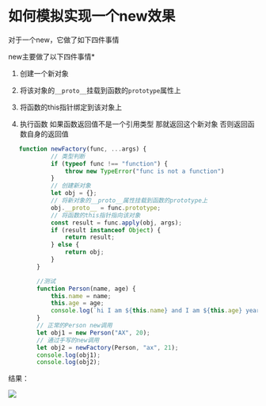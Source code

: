 # 如何模拟实现一个new效果

对于一个new，它做了如下四件事情

new主要做了以下四件事情*

1. 创建一个新对象

2. 将该对象的`__proto__`挂载到函数的`prototype`属性上

3. 将函数的this指针绑定到该对象上

4. 执行函数 如果函数返回值不是一个引用类型 那就返回这个新对象 否则返回函数自身的返回值

```js
   function newFactory(func, ...args) {
            // 类型判断
            if (typeof func !== "function") {
                throw new TypeError("func is not a function")
            }
            // 创建新对象
            let obj = {};
            // 将新对象的__proto__属性挂载到函数的prototype上
            obj.__proto__ = func.prototype;
            // 将函数的this指针指向该对象
            const result = func.apply(obj, args);
            if (result instanceof Object) {
                return result;
            } else {
                return obj;
            }
        }

		//测试
        function Person(name, age) {
            this.name = name;
            this.age = age;
            console.log(`hi I am ${this.name} and I am ${this.age} years old`);
        }
        // 正常的Person new调用
        let obj1 = new Person("AX", 20);
        // 通过手写的new调用
        let obj2 = newFactory(Person, "ax", 21);
        console.log(obj1);
        console.log(obj2);
```

结果：

![](https://p6-juejin.byteimg.com/tos-cn-i-k3u1fbpfcp/f83a395e8d3f4e6f925a0a134df29ddf~tplv-k3u1fbpfcp-zoom-1.image)